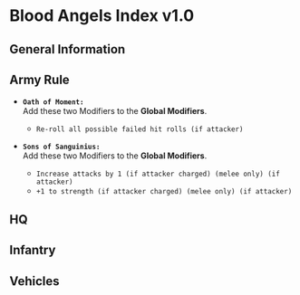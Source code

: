 # Blood Angels Index v1.0
## General Information

## Army Rule
* **`Oath of Moment:`** <br> Add these two Modifiers to the **Global Modifiers**.
    * `Re-roll all possible failed hit rolls (if attacker)`
    
* **`Sons of Sanguinius:`** <br> Add these two Modifiers to the **Global Modifiers**.
    * `Increase attacks by 1 (if attacker charged) (melee only) (if attacker)`
    * `+1 to strength (if attacker charged) (melee only) (if attacker)`

## HQ

## Infantry

## Vehicles

